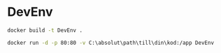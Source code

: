 # DevEnv
```sh
docker build -t DevEnv .
```

```sh
docker run -d -p 80:80 -v C:\absolut\path\till\din\kod:/app DevEnv
```

